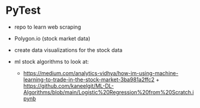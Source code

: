 # PyTest

- repo to learn web scraping 
- Polygon.io (stock market data)
- create data visualizations for the stock data

- ml stock algorithms to look at:
  - https://medium.com/analytics-vidhya/how-im-using-machine-learning-to-trade-in-the-stock-market-3ba981a2ffc2 + https://github.com/kaneelgit/ML-DL-Algorithms/blob/main/Logistic%20Regression%20from%20Scratch.ipynb
